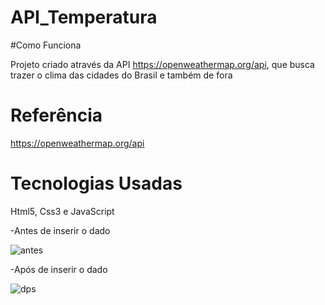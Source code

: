 # API_Temperatura

#Como Funciona

Projeto criado através da API https://openweathermap.org/api, que busca trazer o clima das cidades do Brasil e também de fora

# Referência

https://openweathermap.org/api

# Tecnologias Usadas

Html5, Css3 e JavaScript

-Antes de inserir o dado

![antes](https://user-images.githubusercontent.com/88117835/157347130-6057d202-e071-438c-89ba-337efa20a59c.PNG)

-Após de inserir o dado

![dps](https://user-images.githubusercontent.com/88117835/157347169-8df08b91-a298-4ff7-aff3-a96ac397c912.PNG)



